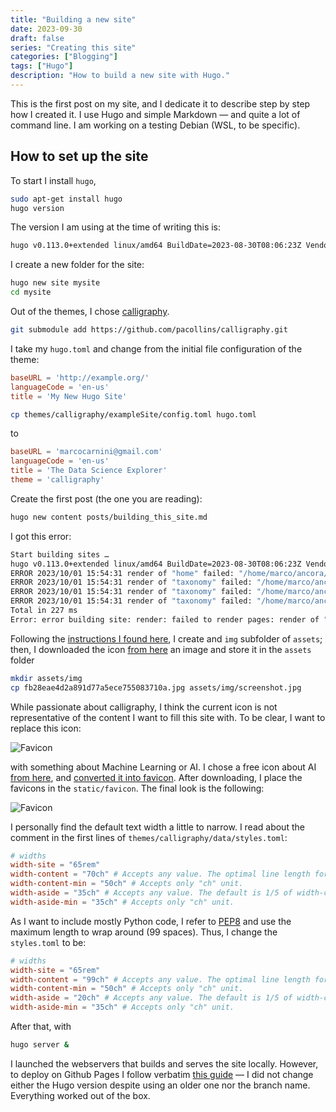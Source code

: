 ```yaml
---
title: "Building a new site"
date: 2023-09-30
draft: false
series: "Creating this site"
categories: ["Blogging"]
tags: ["Hugo"]
description: "How to build a new site with Hugo."
---
```


This is the first post on my site, and I dedicate it to describe step by step how I created it. I use Hugo and simple Markdown — and quite a lot of command line. I am working on a testing Debian (WSL, to be specific).

## How to set up the site

To start I install ``hugo``,

```bash
sudo apt-get install hugo
hugo version	
```

The version I am using at the time of writing this is:

```bash
hugo v0.113.0+extended linux/amd64 BuildDate=2023-08-30T08:06:23Z VendorInfo=debian:0.113.0-3
```

I create a new folder for the site:

```bash
hugo new site mysite
cd mysite
```

Out of the themes, I chose [calligraphy](https://themes.gohugo.io/themes/calligraphy/).

```bash
git submodule add https://github.com/pacollins/calligraphy.git
```

I take my ``hugo.toml`` and change from the initial file configuration of the theme:

```toml
baseURL = 'http://example.org/'
languageCode = 'en-us'
title = 'My New Hugo Site'
```

```bash
cp themes/calligraphy/exampleSite/config.toml hugo.toml
```

to 

```toml
baseURL = 'marcocarnini@gmail.com'
languageCode = 'en-us'
title = 'The Data Science Explorer'
theme = 'calligraphy'
```

Create the first post (the one you are reading):

```bash
hugo new content posts/building_this_site.md
```

I got this error:

```bash
Start building sites …
hugo v0.113.0+extended linux/amd64 BuildDate=2023-08-30T08:06:23Z VendorInfo=debian:0.113.0-3
ERROR 2023/10/01 15:54:31 render of "home" failed: "/home/marco/ancora/themes/calligraphy/layouts/_default/baseof.html:53:21": execute of template failed: template: _default/list.html:53:21: executing "_default/list.html" at <$image.Fit>: nil pointer evaluating resource.Resource.Fit
ERROR 2023/10/01 15:54:31 render of "taxonomy" failed: "/home/marco/ancora/themes/calligraphy/layouts/_default/baseof.html:53:21": execute of template failed: template: _default/taxonomy.html:53:21: executing "_default/taxonomy.html" at <$image.Fit>: nil pointer evaluating resource.Resource.Fit
ERROR 2023/10/01 15:54:31 render of "taxonomy" failed: "/home/marco/ancora/themes/calligraphy/layouts/_default/baseof.html:53:21": execute of template failed: template: authors/terms.html:53:21: executing "authors/terms.html" at <$image.Fit>: nil pointer evaluating resource.Resource.Fit
ERROR 2023/10/01 15:54:31 render of "taxonomy" failed: "/home/marco/ancora/themes/calligraphy/layouts/_default/baseof.html:53:21": execute of template failed: template: series/taxonomy.html:53:21: executing "series/taxonomy.html" at <$image.Fit>: nil pointer evaluating resource.Resource.Fit
Total in 227 ms
Error: error building site: render: failed to render pages: render of "taxonomy" failed: "/home/marco/ancora/themes/calligraphy/layouts/_default/baseof.html:53:21": execute of template failed: template: _default/taxonomy.html:53:21: executing "_default/taxonomy.html" at <$image.Fit>: nil pointer evaluating resource.Resource.Fit
```

Following the [instructions I found here](https://discourse.gohugo.io/t/range-image-resize-nil-pointer-evaluating-resource-resource-resize/41535), I create and ``img`` subfolder of ``assets``; then, I downloaded the icon [from here](https://pikwizard.com/s/photo/artificial+intelligence/) an image and store it in the ``assets`` folder 

```bash
mkdir assets/img
cp fb28eae4d2a891d77a5ece755083710a.jpg assets/img/screenshot.jpg
```

While passionate about calligraphy, I think the current icon is not representative of the content I want to fill this site with. To be clear, I want to replace this icon:

![Favicon](/images/favicon.png)

with something about Machine Learning or AI. I chose a free icon about AI [from here](https://uxwing.com/artificial-intelligence-ai-chip-icon/), and [converted it into favicon](https://favicon.io/favicon-converter/). After downloading, I place the favicons in the ``static/favicon``. The final look is the following:

![Favicon](/images/favicon_after.png)

I personally find the default text width a little to narrow. I read about the comment in the first lines of ``themes/calligraphy/data/styles.toml``:

```toml
# widths
width-site = "65rem"
width-content = "70ch" # Accepts any value. The optimal line length for readibility is 50-75 characters ("ch" unit).
width-content-min = "50ch" # Accepts only "ch" unit.
width-aside = "35ch" # Accepts any value. The default is 1/5 of width-content.
width-aside-min = "35ch" # Accepts only "ch" unit.
```

As I want to include mostly Python code, I refer to [PEP8](https://peps.python.org/pep-0008/) and use the maximum length to wrap around (99 spaces). Thus, I change the ``styles.toml`` to be:

```toml
# widths
width-site = "65rem"
width-content = "99ch" # Accepts any value. The optimal line length for readibility is 50-75 characters ("ch" unit).
width-content-min = "50ch" # Accepts only "ch" unit.
width-aside = "20ch" # Accepts any value. The default is 1/5 of width-content.
width-aside-min = "35ch" # Accepts only "ch" unit.
```

After that, with

```bash
hugo server &
```

I launched the webservers that builds and serves the site locally. However, to deploy on Github Pages I follow verbatim [this guide](https://gohugo.io/hosting-and-deployment/hosting-on-github/) — I did not change either the Hugo version despite using an older one nor the branch name. Everything worked out of the box. 

